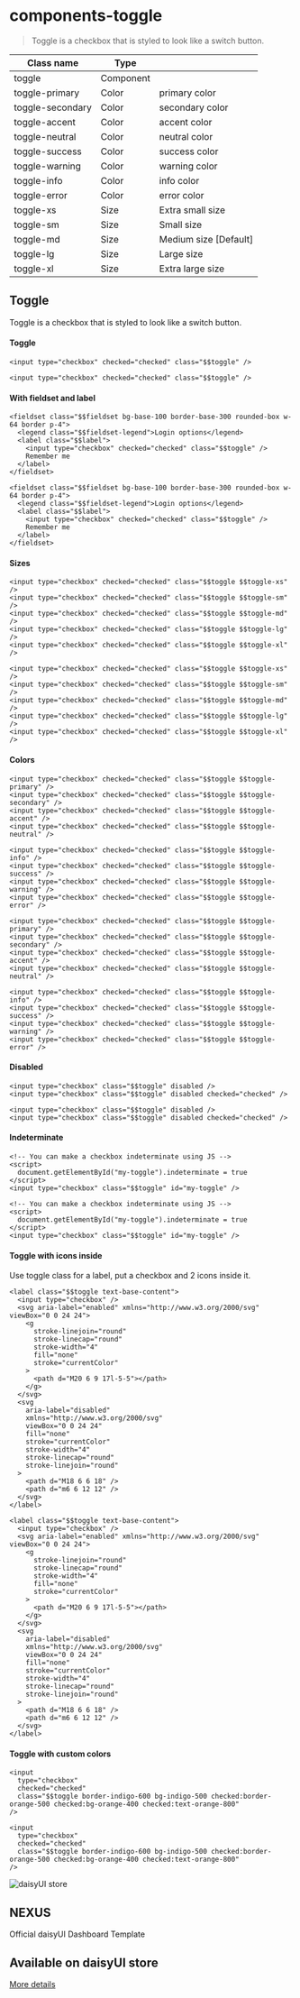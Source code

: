 # components-toggle

> Toggle is a checkbox that is styled to look like a switch button.

| Class name       | Type      |                       |
| ---------------- | --------- | --------------------- |
| toggle           | Component |                       |
| toggle-primary   | Color     | primary color         |
| toggle-secondary | Color     | secondary color       |
| toggle-accent    | Color     | accent color          |
| toggle-neutral   | Color     | neutral color         |
| toggle-success   | Color     | success color         |
| toggle-warning   | Color     | warning color         |
| toggle-info      | Color     | info color            |
| toggle-error     | Color     | error color           |
| toggle-xs        | Size      | Extra small size      |
| toggle-sm        | Size      | Small size            |
| toggle-md        | Size      | Medium size [Default] |
| toggle-lg        | Size      | Large size            |
| toggle-xl        | Size      | Extra large size      |

## Toggle

Toggle is a checkbox that is styled to look like a switch button.

[](#toggle)

#### Toggle

```
<input type="checkbox" checked="checked" class="$$toggle" />
```

```
<input type="checkbox" checked="checked" class="$$toggle" />
```

[](#with-fieldset-and-label)

#### With fieldset and label

```
<fieldset class="$$fieldset bg-base-100 border-base-300 rounded-box w-64 border p-4">
  <legend class="$$fieldset-legend">Login options</legend>
  <label class="$$label">
    <input type="checkbox" checked="checked" class="$$toggle" />
    Remember me
  </label>
</fieldset>
```

```
<fieldset class="$$fieldset bg-base-100 border-base-300 rounded-box w-64 border p-4">
  <legend class="$$fieldset-legend">Login options</legend>
  <label class="$$label">
    <input type="checkbox" checked="checked" class="$$toggle" />
    Remember me
  </label>
</fieldset>
```

[](#sizes)

#### Sizes

```
<input type="checkbox" checked="checked" class="$$toggle $$toggle-xs" />
<input type="checkbox" checked="checked" class="$$toggle $$toggle-sm" />
<input type="checkbox" checked="checked" class="$$toggle $$toggle-md" />
<input type="checkbox" checked="checked" class="$$toggle $$toggle-lg" />
<input type="checkbox" checked="checked" class="$$toggle $$toggle-xl" />
```

```
<input type="checkbox" checked="checked" class="$$toggle $$toggle-xs" />
<input type="checkbox" checked="checked" class="$$toggle $$toggle-sm" />
<input type="checkbox" checked="checked" class="$$toggle $$toggle-md" />
<input type="checkbox" checked="checked" class="$$toggle $$toggle-lg" />
<input type="checkbox" checked="checked" class="$$toggle $$toggle-xl" />
```

[](#colors)

#### Colors

```
<input type="checkbox" checked="checked" class="$$toggle $$toggle-primary" />
<input type="checkbox" checked="checked" class="$$toggle $$toggle-secondary" />
<input type="checkbox" checked="checked" class="$$toggle $$toggle-accent" />
<input type="checkbox" checked="checked" class="$$toggle $$toggle-neutral" />

<input type="checkbox" checked="checked" class="$$toggle $$toggle-info" />
<input type="checkbox" checked="checked" class="$$toggle $$toggle-success" />
<input type="checkbox" checked="checked" class="$$toggle $$toggle-warning" />
<input type="checkbox" checked="checked" class="$$toggle $$toggle-error" />
```

```
<input type="checkbox" checked="checked" class="$$toggle $$toggle-primary" />
<input type="checkbox" checked="checked" class="$$toggle $$toggle-secondary" />
<input type="checkbox" checked="checked" class="$$toggle $$toggle-accent" />
<input type="checkbox" checked="checked" class="$$toggle $$toggle-neutral" />

<input type="checkbox" checked="checked" class="$$toggle $$toggle-info" />
<input type="checkbox" checked="checked" class="$$toggle $$toggle-success" />
<input type="checkbox" checked="checked" class="$$toggle $$toggle-warning" />
<input type="checkbox" checked="checked" class="$$toggle $$toggle-error" />
```

[](#disabled)

#### Disabled

```
<input type="checkbox" class="$$toggle" disabled />
<input type="checkbox" class="$$toggle" disabled checked="checked" />
```

```
<input type="checkbox" class="$$toggle" disabled />
<input type="checkbox" class="$$toggle" disabled checked="checked" />
```

[](#indeterminate)

#### Indeterminate

```
<!-- You can make a checkbox indeterminate using JS -->
<script>
  document.getElementById("my-toggle").indeterminate = true
</script>
<input type="checkbox" class="$$toggle" id="my-toggle" />
```

```
<!-- You can make a checkbox indeterminate using JS -->
<script>
  document.getElementById("my-toggle").indeterminate = true
</script>
<input type="checkbox" class="$$toggle" id="my-toggle" />
```

[](#toggle-with-icons-inside)

#### Toggle with icons inside

Use toggle class for a label, put a checkbox and 2 icons inside it.

```
<label class="$$toggle text-base-content">
  <input type="checkbox" />
  <svg aria-label="enabled" xmlns="http://www.w3.org/2000/svg" viewBox="0 0 24 24">
    <g
      stroke-linejoin="round"
      stroke-linecap="round"
      stroke-width="4"
      fill="none"
      stroke="currentColor"
    >
      <path d="M20 6 9 17l-5-5"></path>
    </g>
  </svg>
  <svg
    aria-label="disabled"
    xmlns="http://www.w3.org/2000/svg"
    viewBox="0 0 24 24"
    fill="none"
    stroke="currentColor"
    stroke-width="4"
    stroke-linecap="round"
    stroke-linejoin="round"
  >
    <path d="M18 6 6 18" />
    <path d="m6 6 12 12" />
  </svg>
</label>
```

```
<label class="$$toggle text-base-content">
  <input type="checkbox" />
  <svg aria-label="enabled" xmlns="http://www.w3.org/2000/svg" viewBox="0 0 24 24">
    <g
      stroke-linejoin="round"
      stroke-linecap="round"
      stroke-width="4"
      fill="none"
      stroke="currentColor"
    >
      <path d="M20 6 9 17l-5-5"></path>
    </g>
  </svg>
  <svg
    aria-label="disabled"
    xmlns="http://www.w3.org/2000/svg"
    viewBox="0 0 24 24"
    fill="none"
    stroke="currentColor"
    stroke-width="4"
    stroke-linecap="round"
    stroke-linejoin="round"
  >
    <path d="M18 6 6 18" />
    <path d="m6 6 12 12" />
  </svg>
</label>
```

[](#toggle-with-custom-colors)

#### Toggle with custom colors

```
<input
  type="checkbox"
  checked="checked"
  class="$$toggle border-indigo-600 bg-indigo-500 checked:border-orange-500 checked:bg-orange-400 checked:text-orange-800"
/>
```

```
<input
  type="checkbox"
  checked="checked"
  class="$$toggle border-indigo-600 bg-indigo-500 checked:border-orange-500 checked:bg-orange-400 checked:text-orange-800"
/>
```

![daisyUI store](https://img.daisyui.com/images/store/nexus.webp)

## NEXUS  
Official daisyUI Dashboard Template

## Available on daisyUI store

[More details](/store)

